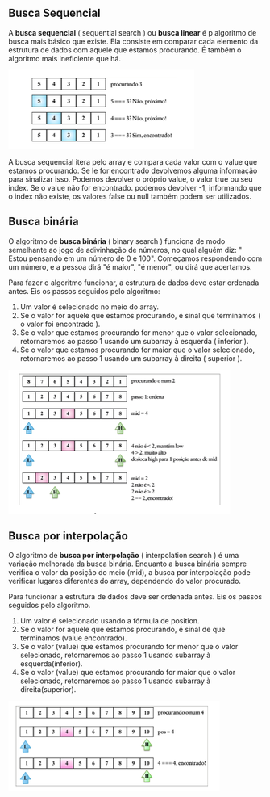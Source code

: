 ## Busca Sequencial

A **busca sequencial** ( sequential search ) ou **busca linear** é p algoritmo de busca mais básico que existe. Ela consiste em comparar cada elemento da estrutura de dados com aquele que estamos procurando. É também o algoritmo mais ineficiente que há.

![busca linear](../../assets/linear-search.png)

A busca sequencial itera pelo array e compara cada valor com o value que estamos procurando. Se le for encontrado devolvemos alguma informação para sinalizar isso. Podemos devolver o próprio value, o valor true ou seu index. Se o value não for encontrado. podemos devolver -1, informando que o index não existe, os valores false ou null também podem ser utilizados.

## Busca binária

O algoritmo de **busca binária** ( binary search ) funciona de modo semelhante ao jogo de adivinhação de números, no qual alguém diz: " Estou pensando em um número de 0 e 100". Começamos respondendo com um número, e a pessoa dirá "é maior", "é menor", ou dirá que acertamos.

Para fazer o algoritmo funcionar, a estrutura de dados deve estar ordenada antes. Eis os passos seguidos pelo algoritmo:

1. Um valor é selecionado no meio do array.
2. Se o valor for aquele que estamos procurando, é sinal que terminamos ( o valor foi encontrado ).
3. Se o valor que estamos procurando for menor que o valor selecionado, retornaremos ao passo 1 usando um subarray à esquerda ( inferior ).
4. Se o valor que estamos procurando for maior que o valor selecionado, retornaremos ao passo 1 usando um subarray à direita ( superior ).

![busca binaria](./../../assets/binary-search.png)

## Busca por interpolação

O algoritmo de **busca por interpolação** ( interpolation search ) é uma variação melhorada da busca binária.
Enquanto a busca binária sempre verifica o valor da posição do meio (mid), a busca por interpolação pode verificar lugares diferentes do array, dependendo do valor procurado.

Para funcionar a estrutura de dados deve ser ordenada antes. Eis os passos seguidos pelo algoritmo.

1. Um valor é selecionado usando a fórmula de position.
2. Se o valor for aquele que estamos procurando, é sinal de que terminamos (value encontrado).
3. Se o valor (value) que estamos procurando for menor que o valor selecionado, retornaremos ao passo 1 usando subarray à esquerda(inferior).
4. Se o valor (value) que estamos procurando for maior que o valor selecionado, retornaremos ao passo 1 usando subarray à direita(superior).

![busca interpolação](./../../assets/interpolation-search.png)
